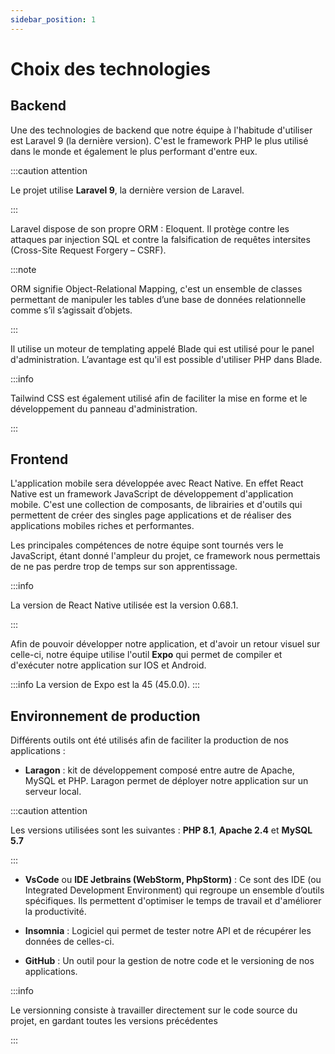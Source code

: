 ```yaml
---
sidebar_position: 1
---
```


# Choix des technologies

## Backend

Une des technologies de backend que notre équipe à l'habitude d'utiliser est Laravel 9 (la dernière version).
C'est le framework PHP le plus utilisé dans le monde et également le plus performant d'entre eux.

:::caution attention

Le projet utilise **Laravel 9**, la dernière version de Laravel.

:::

Laravel dispose de son propre ORM : Eloquent. Il protège contre les attaques par injection SQL et contre la falsification de requêtes intersites (Cross-Site Request Forgery – CSRF). 

:::note

ORM signifie Object-Relational Mapping, c'est un ensemble de classes permettant de manipuler les tables d’une base de données relationnelle comme s’il s’agissait d’objets.

:::


Il utilise un moteur de templating appelé Blade qui est utilisé pour le panel d'administration. L’avantage est qu'il est possible d'utiliser PHP dans Blade.


:::info

Tailwind CSS est également utilisé afin de faciliter la mise en forme et le développement du panneau d'administration.

:::

## Frontend

L'application mobile sera développée avec React Native. En effet React Native est un framework JavaScript de développement d'application mobile. 
C'est une collection de composants, de librairies et d'outils qui permettent de créer des singles page applications et de réaliser des applications mobiles riches et performantes.

Les principales compétences de notre équipe sont tournés vers le JavaScript, étant donné l'ampleur du projet, ce framework nous permettais de ne pas perdre trop de temps sur son apprentissage.


:::info

La version de React Native utilisée est la version 0.68.1.

:::

Afin de pouvoir développer notre application, et d'avoir un retour visuel sur celle-ci, notre équipe utilise l'outil **Expo** qui permet de compiler et d'exécuter notre application sur IOS et Android.

:::info
La version de Expo est la 45 (45.0.0).
:::


## Environnement de production

Différents outils ont été utilisés afin de faciliter la production de nos applications : 

- **Laragon** : kit de développement composé entre autre de Apache, MySQL et PHP. Laragon permet de déployer notre application sur un serveur local.

:::caution attention

Les versions utilisées sont les suivantes : **PHP 8.1**, **Apache 2.4** et **MySQL 5.7**

:::

- **VsCode** ou **IDE Jetbrains (WebStorm, PhpStorm)** : Ce sont des IDE (ou Integrated Development Environment) qui regroupe un ensemble d’outils spécifiques. Ils permettent d'optimiser le temps de travail et d'améliorer la productivité.

- **Insomnia** : Logiciel qui permet de tester notre API et de récupérer les données de celles-ci.

- **GitHub** : Un outil pour la gestion de notre code et le versioning de nos applications.

:::info

Le versionning consiste à travailler directement sur le code source du projet, en gardant toutes les versions précédentes

:::